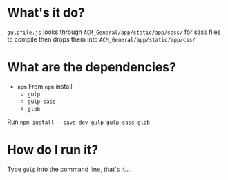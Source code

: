 # What's it do?
`gulpfile.js` looks through `ACM_General/app/static/app/scss/` for sass
files to compile then drops them into `ACM_General/app/static/app/css/`

# What are the dependencies?
- `npm`
From `npm` install
  - `gulp`
  - `gulp-sass`
  - `glob`

Run `npm install --save-dev gulp gulp-sass glob`

# How do I run it?
Type `gulp` into the command line, that's it...

